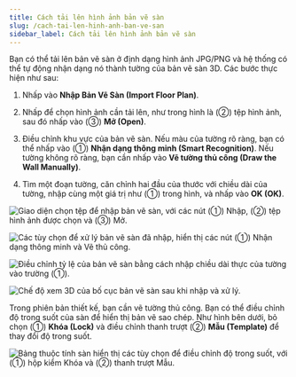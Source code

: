 ```yaml
---
title: Cách tải lên hình ảnh bản vẽ sàn
slug: /cach-tai-len-hinh-anh-ban-ve-san
sidebar_label: Cách tải lên hình ảnh bản vẽ sàn
---
```


Bạn có thể tải lên bản vẽ sàn ở định dạng hình ảnh JPG/PNG và hệ thống có thể tự động nhận dạng nó thành tường của bản vẽ sàn 3D. Các bước thực hiện như sau:

1. Nhấp vào **Nhập Bản Vẽ Sàn (Import Floor Plan)**.

2. Nhấp để chọn hình ảnh cần tải lên, như trong hình là (②) tệp hình ảnh, sau đó nhấp vào (③) **Mở (Open)**.

3. Điều chỉnh khu vực của bản vẽ sàn. Nếu màu của tường rõ ràng, bạn có thể nhấp vào (①) **Nhận dạng thông minh (Smart Recognition)**. Nếu tường không rõ ràng, bạn cần nhấp vào **Vẽ tường thủ công (Draw the Wall Manually)**.

4. Tìm một đoạn tường, căn chỉnh hai đầu của thước với chiều dài của tường, nhập cùng một giá trị như (①) trong hình, và nhấp vào **OK (OK)**.

![Giao diện chọn tệp để nhập bản vẽ sàn, với các nút (①) Nhập, (②) tệp hình ảnh được chọn và (③) Mở.](https://storage.googleapis.com/jegavn_kb/images/recOVmGbkSnDYsWlt1751867618348)

![Các tùy chọn để xử lý bản vẽ sàn đã nhập, hiển thị các nút (①) Nhận dạng thông minh và Vẽ thủ công.](https://storage.googleapis.com/jegavn_kb/images/recOVmGbkSnDYsWlt1751867618355)

![Điều chỉnh tỷ lệ của bản vẽ sàn bằng cách nhập chiều dài thực của tường vào trường (①).](https://storage.googleapis.com/jegavn_kb/images/recOVmGbkSnDYsWlt1751867618360)

![Chế độ xem 3D của bố cục bản vẽ sàn sau khi nhập và xử lý.](https://storage.googleapis.com/jegavn_kb/images/recOVmGbkSnDYsWlt1751867618363)

Trong phiên bản thiết kế, bạn cần vẽ tường thủ công. Bạn có thể điều chỉnh độ trong suốt của sàn để hiển thị bản vẽ sao chép. Như hình bên dưới, bỏ chọn (①) **Khóa (Lock)** và điều chỉnh thanh trượt (②) **Mẫu (Template)** để thay đổi độ trong suốt.

![Bảng thuộc tính sàn hiển thị các tùy chọn để điều chỉnh độ trong suốt, với (①) hộp kiểm Khóa và (②) thanh trượt Mẫu.](https://storage.googleapis.com/jegavn_kb/images/recOVmGbkSnDYsWlt1751867618371)
